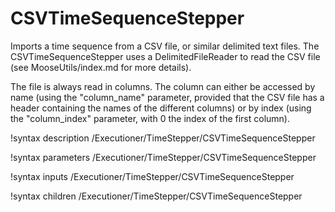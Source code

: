 # CSVTimeSequenceStepper

Imports a time sequence from a CSV file, or similar delimited text files. 
The CSVTimeSequenceStepper uses a DelimitedFileReader to read the CSV file 
(see MooseUtils/index.md for more details).

The file is always read in columns. The column can either be accessed by name 
(using the "column_name" parameter, provided that the CSV file has a header 
containing the names of the different columns) or by index (using the 
"column_index" parameter, with 0 the index of the first column).

!syntax description /Executioner/TimeStepper/CSVTimeSequenceStepper

!syntax parameters /Executioner/TimeStepper/CSVTimeSequenceStepper

!syntax inputs /Executioner/TimeStepper/CSVTimeSequenceStepper

!syntax children /Executioner/TimeStepper/CSVTimeSequenceStepper
